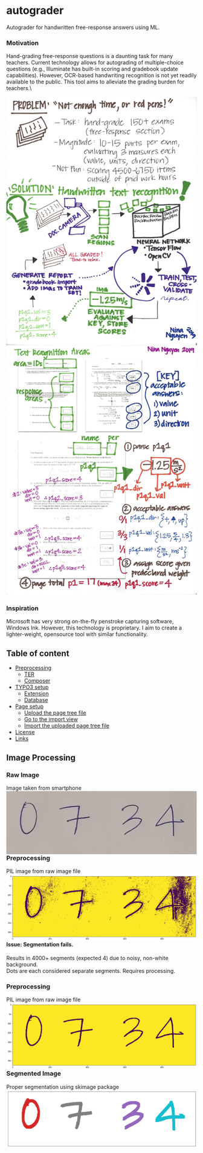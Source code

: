 # autograder
Autograder for handwritten free-response answers using ML.



### Motivation
<p>
Hand-grading free-response questions is a daunting task for many teachers. Current technology allows for autograding of multiple-choice questions (e.g., Illuminate has built-in scoring and gradebook update capabilities). However, OCR-based handwriting recognition is not yet readily available to the public. This tool aims to alleviate the grading burden for teachers.\
<!-- <img src="images/Nina_AutoGrader-1.png"
     style="float: left; margin-right: 10px; width: 50px;" />
<img src="images/Nina_AutoGrader-2.png"
     style="float: left; margin-right: 10px; width: 50px;" /> -->

![](images/Nina_AutoGrader-1.png "project design") ![](images/Nina_AutoGrader-2.png "project design")

</p>

### Inspiration

Microsoft has very strong on-the-fly penstroke capturing software, Windows Ink. However, this technology is proprietary. I aim to create a lighter-weight, opensource tool with similar functionality. 



## Table of content

- [Preprocessing](#image-processing)
    - [TER](#typo3-extension-repository)
    - [Composer](#composer)
- [TYPO3 setup](#typo3-setup)
    - [Extension](#extension)
    - [Database](#database)
- [Page setup](#page-setup)
    - [Upload the page tree file](#upload-the-page-tree-file)
    - [Go to the import view](#go-to-the-import-view)
    - [Import the uploaded page tree file](#import-the-uploaded-page-tree-file)
- [License](#license)
- [Links](#links)

## Image Processing

### Raw Image
Image taken from smartphone
<img src="images/0734.jpg"
     style="float: left; margin-right: 10px;" />
     
### Preprocessing
PIL image from raw image file
<img src="images/0734_preprocessed.png"
     style="float: left; margin-right: 10px;" />

     
#### Issue: Segmentation fails. 
Results in 4000+ segments (expected 4) due to noisy, non-white background. 
<br>Dots are each considered separate segments. Requires processing.

### Preprocessing
PIL image from raw image file
<img src="images/0734_postprocessed.png"
     style="float: left; margin-right: 10px;" />
     
     
### Segmented Image
Proper segmentation using skimage package
<img src="images/0734_segmented.png"
     style="float: left; margin-right: 10px;" />
    
 